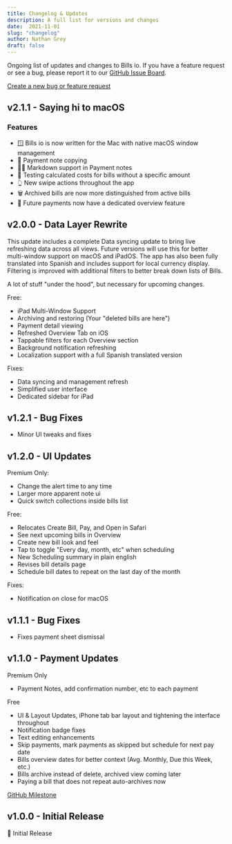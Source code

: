 ```yaml
---
title: Changelog & Updates
description: A full list for versions and changes
date:  2021-11-01
slug: "changelog"
author: Nathan Grey
draft: false
---
```


Ongoing list of updates and changes to Bills io. If you have a feature request or see a bug, please report it to our [GitHub Issue Board](https://github.com/studioember/billsio.app/issues).

[Create a new bug or feature request](https://github.com/studioember/billsio.app/issues/new)

## v2.1.1 - Saying hi to macOS

### Features

- 🪟 Bills io is now written for the Mac with native macOS window management
- 📝 Payment note copying
- 🧑‍💻 Markdown support in Payment notes
- 🧮 Testing calculated costs for bills without a specific amount
- 👆 New swipe actions throughout the app
- 🗑 Archived bills are now more distinguished from active bills
- 💸 Future payments now have a dedicated overview feature

## v2.0.0 - Data Layer Rewrite

This update includes a complete Data syncing update to bring live refreshing data across all views. Future versions will use this for better multi-window support on macOS and iPadOS. The app has also been fully translated into Spanish and includes support for local currency display. Filtering is improved with additional filters to better break down lists of Bills.

A lot of stuff "under the hood", but necessary for upcoming changes.

Free:

- iPad Multi-Window Support
- Archiving and restoring (Your "deleted bills are here")
- Payment detail viewing
- Refreshed Overview Tab on iOS
- Tappable filters for each Overview section
- Background notification refreshing
- Localization support with a full Spanish translated version

Fixes:

- Data syncing and management refresh
- Simplified user interface
- Dedicated sidebar for iPad

## v1.2.1 - Bug Fixes

- Minor UI tweaks and fixes

## v1.2.0 - UI Updates

Premium Only:

- Change the alert time to any time
- Larger more apparent note ui
- Quick switch collections inside bills list

Free:

- Relocates Create Bill, Pay, and Open in Safari
- See next upcoming bills in Overview
- Create new bill look and feel
- Tap to toggle "Every day, month, etc" when scheduling
- New Scheduling summary in plain english
- Revises bill details page
- Schedule bill dates to repeat on the last day of the month

Fixes:

- Notification on close for macOS

## v1.1.1 - Bug Fixes

- Fixes payment sheet dismissal

## v1.1.0 - Payment Updates

Premium Only
- Payment Notes, add confirmation number, etc to each payment

Free
- UI & Layout Updates, iPhone tab bar layout and tightening the interface throughout
- Notification badge fixes
- Text editing enhancements
- Skip payments, mark payments as skipped but schedule for next pay date
- Bills overview dates for better context (Avg. Monthly, Due this Week, etc.)
- Bills archive instead of delete, archived view coming later
- Paying a bill that does not repeat auto-archives now

[GitHub Milestone](https://github.com/studioember/billsio.app/milestone/1?closed=1)

## v1.0.0 - Initial Release

🎉 Initial Release